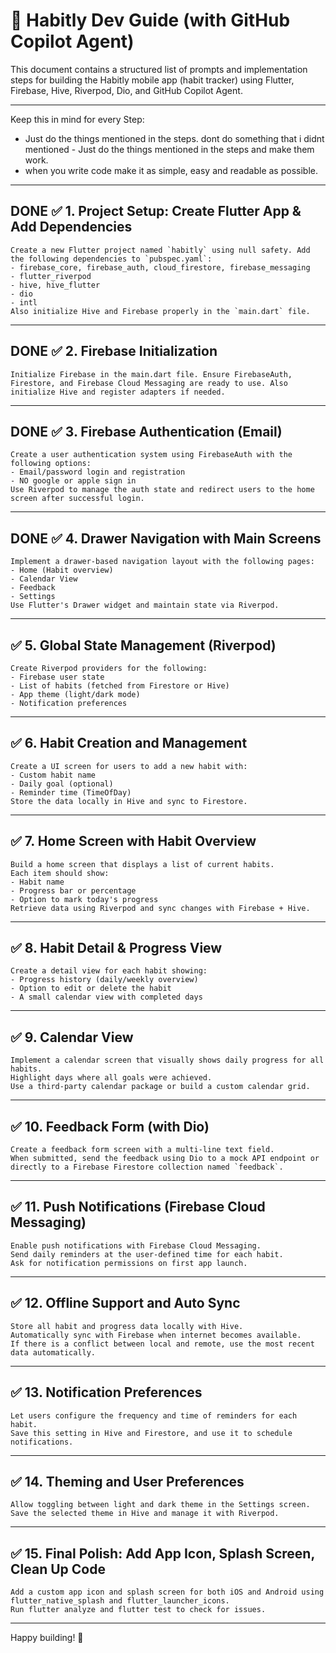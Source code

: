 # 📱 Habitly Dev Guide (with GitHub Copilot Agent)

This document contains a structured list of prompts and implementation steps for building the Habitly mobile app (habit tracker) using Flutter, Firebase, Hive, Riverpod, Dio, and GitHub Copilot Agent.

---

Keep this in mind for every Step:
- Just do the things mentioned in the steps. dont do something that i didnt mentioned - Just do the things mentioned in the steps and make them work.
- when you write code make it as simple, easy and readable as possible.

---

## DONE ✅ 1. Project Setup: Create Flutter App & Add Dependencies

```
Create a new Flutter project named `habitly` using null safety. Add the following dependencies to `pubspec.yaml`:
- firebase_core, firebase_auth, cloud_firestore, firebase_messaging
- flutter_riverpod
- hive, hive_flutter
- dio
- intl
Also initialize Hive and Firebase properly in the `main.dart` file.
```

---

## DONE ✅ 2. Firebase Initialization

```
Initialize Firebase in the main.dart file. Ensure FirebaseAuth, Firestore, and Firebase Cloud Messaging are ready to use. Also initialize Hive and register adapters if needed.
```

---

## DONE ✅ 3. Firebase Authentication (Email)

```
Create a user authentication system using FirebaseAuth with the following options:
- Email/password login and registration
- NO google or apple sign in
Use Riverpod to manage the auth state and redirect users to the home screen after successful login.
```

---

## DONE ✅ 4. Drawer Navigation with Main Screens

```
Implement a drawer-based navigation layout with the following pages:
- Home (Habit overview)
- Calendar View
- Feedback
- Settings
Use Flutter's Drawer widget and maintain state via Riverpod.
```

---

## ✅ 5. Global State Management (Riverpod)

```
Create Riverpod providers for the following:
- Firebase user state
- List of habits (fetched from Firestore or Hive)
- App theme (light/dark mode)
- Notification preferences
```

---

## ✅ 6. Habit Creation and Management

```
Create a UI screen for users to add a new habit with:
- Custom habit name
- Daily goal (optional)
- Reminder time (TimeOfDay)
Store the data locally in Hive and sync to Firestore.
```

---

## ✅ 7. Home Screen with Habit Overview

```
Build a home screen that displays a list of current habits.
Each item should show:
- Habit name
- Progress bar or percentage
- Option to mark today's progress
Retrieve data using Riverpod and sync changes with Firebase + Hive.
```

---

## ✅ 8. Habit Detail & Progress View

```
Create a detail view for each habit showing:
- Progress history (daily/weekly overview)
- Option to edit or delete the habit
- A small calendar view with completed days
```

---

## ✅ 9. Calendar View

```
Implement a calendar screen that visually shows daily progress for all habits.
Highlight days where all goals were achieved.
Use a third-party calendar package or build a custom calendar grid.
```

---

## ✅ 10. Feedback Form (with Dio)

```
Create a feedback form screen with a multi-line text field.
When submitted, send the feedback using Dio to a mock API endpoint or directly to a Firebase Firestore collection named `feedback`.
```

---

## ✅ 11. Push Notifications (Firebase Cloud Messaging)

```
Enable push notifications with Firebase Cloud Messaging.
Send daily reminders at the user-defined time for each habit.
Ask for notification permissions on first app launch.
```

---

## ✅ 12. Offline Support and Auto Sync

```
Store all habit and progress data locally with Hive.
Automatically sync with Firebase when internet becomes available.
If there is a conflict between local and remote, use the most recent data automatically.
```

---

## ✅ 13. Notification Preferences

```
Let users configure the frequency and time of reminders for each habit.
Save this setting in Hive and Firestore, and use it to schedule notifications.
```

---

## ✅ 14. Theming and User Preferences

```
Allow toggling between light and dark theme in the Settings screen.
Save the selected theme in Hive and manage it with Riverpod.
```

---

## ✅ 15. Final Polish: Add App Icon, Splash Screen, Clean Up Code

```
Add a custom app icon and splash screen for both iOS and Android using flutter_native_splash and flutter_launcher_icons.
Run flutter analyze and flutter test to check for issues.
```

---

Happy building! 🚀
